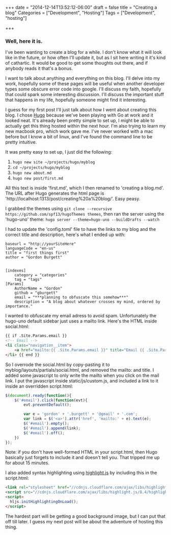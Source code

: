 +++
date = "2014-12-14T13:52:12-06:00"
draft = false
title = "Creating a blog"
Categories = ["Development", "Hosting"]
Tags = ["Development", "hosting"]

+++

### Well, here it is.

I've been wanting to create a blog for a while.  I don't know what it will look like in the future, or how often I'll update it, but as I sit here writing it it's kind of cathartic.  It would be good to get some thoughts out there, and if anybody reads it that's a bonus.

I want to talk about anything and everything on this blog.  I'll delve into my work, hopefully some of these pages will be useful when another developer types some obscure error code into google.  I'll discuss my faith, hopefully that could spark some interesting discussion.  I'll discuss the important stuff that happens in my life, hopefully someone might find it interesting.

I guess for my first post I'll just talk about how I went about creating this blog.  I chose [Hugo](http://gohugo.io/) because we've been playing with Go at work and it looked neat.  It's already been pretty simple to set up, I might be able to actually get this thing hosted within the next hour.  I'm also trying to learn my new macbook pro, which work gave me.  I've never worked with a mac before but I know a bit of linux, and I've found the command line to be pretty intuitive.

It was pretty easy to set up, I just did the following:

1. `hugo new site ~/projects/hugo/myblog`
2. `cd ~/projects/hugo/myblog`
3. `hugo new about.md`
4. `hugo new post/first.md`

All this text is inside 'first.md', which I then renamed to 'creating a blog.md'.  The URL after Hugo generates the html page is 'http://localhost:1313/post/creating%20a%20blog/'.  Easy peasy.

I grabbed the themes using `git clone --recursive https://github.com/spf13/hugoThemes themes`, then ran the server using the 'hugo-uno' theme:
`hugo server --theme=hugo-uno --buildDrafts --watch`

I had to update the 'config.toml' file to have the links to my blog and the correct title and description, here's what I ended up with:

```
baseurl = "http://yourSiteHere"
languageCode = "en-us"
title = "first things first"
author = "Gordon Burgett"


[indexes]
	category = "categories"
	tag = "tags"
[Params]
	AuthorName = "Gordon"
	github = "gburgett"
	email = "***planning to obfuscate this somehow***"
	description = "A blog about whatever crosses my mind, ordered by importance."
```

I wanted to obfuscate my email adress to avoid spam.  Unfortunately the hugo-uno default sidebar just uses a mailto link.  Here's the HTML inside social.html:

```html
{{ if .Site.Params.email }}
<!-- Email -->
<li class="navigation__item">
    <a href="mailto:{{ .Site.Params.email }}" title="Email {{ .Site.Params.email }}"> <i class='fa fa-envelope-o'></i> <span class="label">Email</span> </a>
</li> {{ end }}
```
So I overrode the social.html by copy-pasting it to myblog/layouts/partials/social.html, and removed the mailto: and title.  I added some javascript to only write the mailto when you click on the mail link.  I put the javascript inside static/js/custom.js, and included a link to it inside an overridden script.html:
```javascript
$(document).ready(function(){
	$('#email').click(function(evt){
		evt.preventDefault();

		var e = 'gordon' + '.burgett' + '@gmail' + '.com';
		var link = $('<a>').attr('href', 'mailto:' + e).text(e);
		$('#email').empty();
		$('#email').append(link);
		$('#email').off();
	})
});
```
Note: if you don't have well-formed HTML in your script.html, then Hugo basically just forgets to include it and doesn't tell you.  That tripped me up for about 15 minutes.

I also added syntax highlighting using [highlight.js](https://highlightjs.org/usage/) by including this in the script.html:
```html
<link rel="stylesheet" href="//cdnjs.cloudflare.com/ajax/libs/highlight.js/8.4/styles/default.min.css">
<script src="//cdnjs.cloudflare.com/ajax/libs/highlight.js/8.4/highlight.min.js"></script>
<script>
  hljs.initHighlightingOnLoad();
</script>
```

The hardest part will be getting a good background image, but I can put that off till later.  I guess my next post will be about the adventure of hosting this thing.